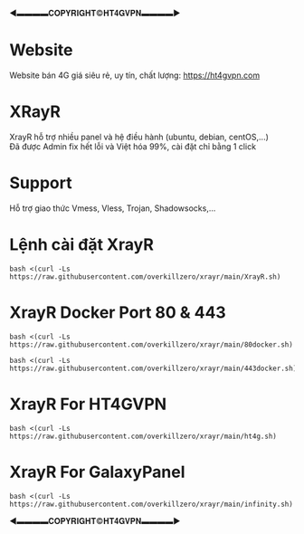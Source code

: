 ◄▬▬▬▬𝐂𝐎𝐏𝐘𝐑𝐈𝐆𝐇𝐓©𝐇𝐓𝟒𝐆𝐕𝐏𝐍▬▬▬▬►
# Website
Website bán 4G giá siêu rẻ, uy tín, chất lượng: https://ht4gvpn.com
# XRayR
XrayR hỗ trợ nhiều panel và hệ điều hành (ubuntu, debian, centOS,...)
<br>
Đã được Admin fix hết lỗi và Việt hóa 99%, cài đặt chỉ bằng 1 click
# Support
Hỗ trợ giao thức Vmess, Vless, Trojan, Shadowsocks,...

# Lệnh cài đặt XrayR

```
bash <(curl -Ls https://raw.githubusercontent.com/overkillzero/xrayr/main/XrayR.sh)
```
# XrayR Docker Port 80 & 443

```
bash <(curl -Ls https://raw.githubusercontent.com/overkillzero/xrayr/main/80docker.sh) 
```
```
bash <(curl -Ls https://raw.githubusercontent.com/overkillzero/xrayr/main/443docker.sh) 
```
# XrayR For HT4GVPN

```
bash <(curl -Ls https://raw.githubusercontent.com/overkillzero/xrayr/main/ht4g.sh)
```
# XrayR For GalaxyPanel

```
bash <(curl -Ls https://raw.githubusercontent.com/overkillzero/xrayr/main/infinity.sh)
```
◄▬▬▬▬𝐂𝐎𝐏𝐘𝐑𝐈𝐆𝐇𝐓©𝐇𝐓𝟒𝐆𝐕𝐏𝐍▬▬▬▬►
